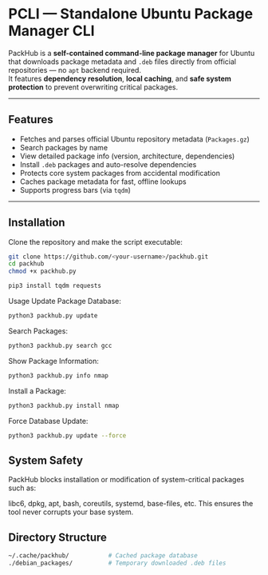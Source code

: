 # PCLI — Standalone Ubuntu Package Manager CLI

PackHub is a **self-contained command-line package manager** for Ubuntu that downloads package metadata and `.deb` files directly from official repositories — no `apt` backend required.  
It features **dependency resolution**, **local caching**, and **safe system protection** to prevent overwriting critical packages.

---

## Features
-  Fetches and parses official Ubuntu repository metadata (`Packages.gz`)
-  Search packages by name
-  View detailed package info (version, architecture, dependencies)
-  Install `.deb` packages and auto-resolve dependencies
-  Protects core system packages from accidental modification
-  Caches package metadata for fast, offline lookups
-  Supports progress bars (via `tqdm`)

---

## Installation
Clone the repository and make the script executable:
```bash
git clone https://github.com/<your-username>/packhub.git
cd packhub
chmod +x packhub.py
```

```bash
pip3 install tqdm requests
```

 Usage
Update Package Database:
```bash
python3 packhub.py update
```

Search Packages:
```bash
python3 packhub.py search gcc
```

Show Package Information:
```bash
python3 packhub.py info nmap
```

Install a Package:
```bash
python3 packhub.py install nmap
```

Force Database Update:
```bash
python3 packhub.py update --force
```

## System Safety
PackHub blocks installation or modification of system-critical packages such as:

libc6, dpkg, apt, bash, coreutils, systemd, base-files, etc.
This ensures the tool never corrupts your base system.

## Directory Structure
```bash
~/.cache/packhub/           # Cached package database
./debian_packages/          # Temporary downloaded .deb files
```
